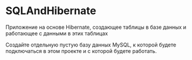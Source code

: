 # SQLAndHibernate

Приложение на основе Hibernate, создающее таблицы в базе данных и работающее с данными в этих таблицах

Создайте отдельную пустую базу данных MySQL, к которой будете подключаться в этом проекте и с которой будете работать.
